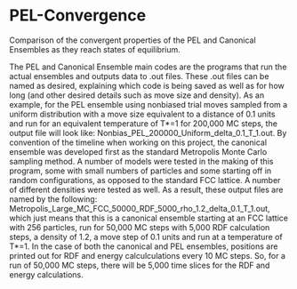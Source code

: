 # PEL-Convergence
Comparison of the convergent properties of the PEL and Canonical Ensembles as they reach states of equilibrium. 

The PEL and Canonical Ensemble main codes are the programs that run the actual ensembles and outputs data to .out files. These .out files can be named as desired, explaining which code is being saved as well as for how long (and other desired details such as move size and density). As an example, for the PEL ensemble using nonbiased trial moves sampled from a uniform distribution with a move size equivalent to a distance of 0.1 units and run for an equivalent temperature of T*=1 for 200,000 MC steps, the output file will look like: Nonbias_PEL_200000_Uniform_delta_0.1_T_1.out. By convention of the timeline when working on this project, the canonical ensemble was developed first as the standard Metropolis Monte Carlo sampling method. A number of models were tested in the making of this program, some with small numbers of particles and some starting off in random configurations, as opposed to the standard FCC lattice. A number of different densities were tested as well. As a result, these output files are named by the following: Metropolis_Large_MC_FCC_50000_RDF_5000_rho_1.2_delta_0.1_T_1.out, which just means that this is a canonical ensemble starting at an FCC lattice with 256 particles, run for 50,000 MC steps with 5,000 RDF calculation steps, a density of 1.2, a move step of 0.1 units and run at a temperature of T*=1. In the case of both the canonical and PEL ensembles, positions are printed out for RDF and energy calculculations every 10 MC steps. So, for a run of 50,000 MC steps, there will be 5,000 time slices for the RDF and energy calculations.
